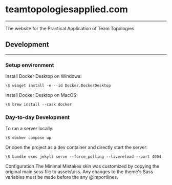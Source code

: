 # teamtopologiesapplied.com
---
The website for the Practical Application of Team Topologies

## Development
---

### Setup environment

Install Docker Desktop on Windows:

```
\$ winget install -e --id Docker.DockerDesktop
```

Install Docker Desktop on MacOS:

```
\$ brew install --cask docker
```

### Day-to-day Development

To run a server locally:
```
\$ docker compose up
```

Or open the project as a dev container and directly start the server:

```
\$ bundle exec jekyll serve --force_polling --livereload --port 4004
```

Configuration
The Minimal Mistakes skin was customized by copying the original main.scss file to assets\css. Any changes to the theme's Sass variables must be made before the any @importlines.
